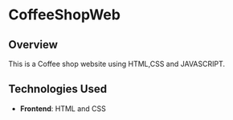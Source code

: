 # CoffeeShopWeb

## Overview

This is a Coffee shop website using HTML,CSS and JAVASCRIPT.

## Technologies Used
- **Frontend**: HTML and CSS 